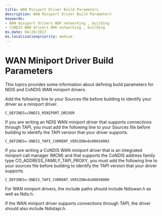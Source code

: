 ```yaml
---
title: WAN Miniport Driver Build Parameters
description: WAN Miniport Driver Build Parameters
keywords:
- WAN miniport drivers WDK networking , building
- CoNDIS WAN drivers WDK networking , building
ms.date: 04/20/2017
ms.localizationpriority: medium
---
```


# WAN Miniport Driver Build Parameters





This topics provides some information about defining build parameters for NDIS and CoNDIS WAN miniport drivers.

Add the following line to your Sources file before building to identify your driver as a miniport driver.

```Text
C_DEFINES=/DNDIS_MINIPORT_DRIVER
```

If you are writing an NDIS WAN miniport driver that supports connections through TAPI, you must add the following line to your Sources file before building to identify the TAPI version that your driver supports.

```Text
C_DEFINES=-DNDIS_TAPI_CURRENT_VERSION=0x00010003
```

If you are writing a CoNDIS WAN miniport driver that is an integrated miniport call manager (MCM) and that supports the CoNDIS address family type CO\_ADDRESS\_FAMILY\_TAPI\_PROXY, you must add the following line to your sources file before building to identify the TAPI version that your driver supports.

```Text
C_DEFINES=-DNDIS_TAPI_CURRENT_VERSION=0x00030000
```

For WAN miniport drivers, the include paths should include Ndiswan.h as well as Ndis.h.

If the WAN miniport driver supports connections through TAPI, the driver should also include Ndistapi.h.

 

 





